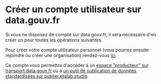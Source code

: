 # Créer un compte utilisateur sur data.gouv.fr

Si vous ne disposez de compte sur data.gouv.fr, il sera nécessaire d'en créer un pour toutes les opérations suivantes.&#x20;

Pour créer votre compte utilisateur personnel (vous pourrez ensuite rejoindre ou créer une organisation) rendez-vous [ici](https://doc.data.gouv.fr/gestion-du-compte/creer-un-compte/).&#x20;

Ce compte vous permettra d'accéder à un [espace "producteur" sur transport.data.gouv.fr](https://transport.data.gouv.fr/espace\_producteur) ou à [un outil de publication de données standardisées sur publier.etalab.studio](https://publier.etalab.studio/).

